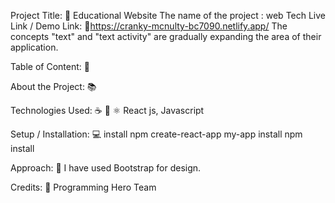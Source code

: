 Project Title: 📛  Educational Website
The name of the project : web Tech
Live Link / Demo Link: 🔗https://cranky-mcnulty-bc7090.netlify.app/
The concepts "text" and "text activity" are gradually expanding the area of their application. 

Table of Content: 📑

About the Project: 📚


Technologies Used: ☕️ 🐍 ⚛️
React js, Javascript

Setup / Installation: 💻
install npm create-react-app my-app
install npm install 

Approach: 🚶
I have used Bootstrap for design.

Credits: 📝
Programming Hero Team
